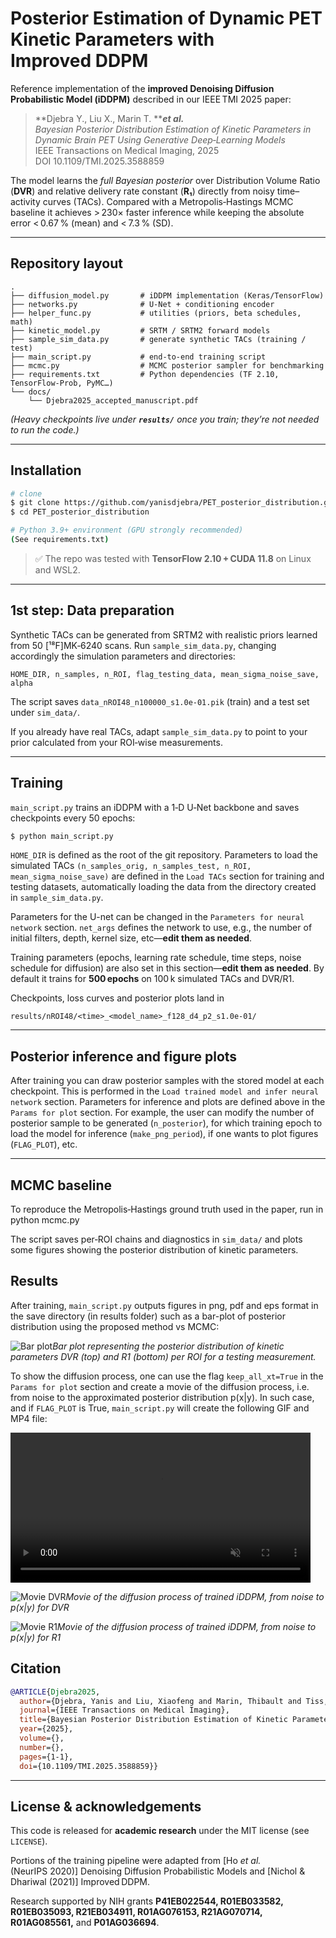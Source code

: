 # Posterior Estimation of Dynamic PET Kinetic Parameters with Improved DDPM



Reference implementation of the **improved Denoising Diffusion Probabilistic Model (iDDPM)** described in our IEEE TMI 2025 paper:

> **Djebra Y., Liu X., Marin T. *****et al.***  \
> *Bayesian Posterior Distribution Estimation of Kinetic Parameters in Dynamic Brain PET Using Generative Deep‑Learning Models*  \
> IEEE Transactions on Medical Imaging, 2025  \
> DOI 10.1109/TMI.2025.3588859

The model learns the *full Bayesian posterior* over Distribution Volume Ratio (**DVR**) and relative delivery rate constant (**R₁**) directly from noisy time–activity curves (TACs). Compared with a Metropolis‑Hastings MCMC baseline it achieves > 230× faster inference while keeping the absolute error < 0.67 % (mean) and < 7.3 % (SD).

---

## Repository layout

```
.
├── diffusion_model.py       # iDDPM implementation (Keras/TensorFlow)
├── networks.py              # U‑Net + conditioning encoder
├── helper_func.py           # utilities (priors, beta schedules, math)
├── kinetic_model.py         # SRTM / SRTM2 forward models
├── sample_sim_data.py       # generate synthetic TACs (training / test)
├── main_script.py           # end‑to‑end training script
├── mcmc.py                  # MCMC posterior sampler for benchmarking
├── requirements.txt         # Python dependencies (TF 2.10, TensorFlow‑Prob, PyMC…)
└── docs/
    └── Djebra2025_accepted_manuscript.pdf
```

*(Heavy checkpoints live under **`results/`** once you train; they’re not needed to run the code.)*

---

## Installation

```bash
# clone
$ git clone https://github.com/yanisdjebra/PET_posterior_distribution.git
$ cd PET_posterior_distribution

# Python 3.9+ environment (GPU strongly recommended)
(See requirements.txt)
```

> ✅ The repo was tested with **TensorFlow 2.10 + CUDA 11.8** on Linux and WSL2.

---

## 1st step: Data preparation

Synthetic TACs can be generated from SRTM2 with realistic priors learned from 50 [¹⁸F]MK‑6240 scans.
Run `sample_sim_data.py`, changing accordingly the simulation parameters and directories:
```
HOME_DIR, n_samples, n_ROI, flag_testing_data, mean_sigma_noise_save, alpha
```

The script saves `data_nROI48_n100000_s1.0e-01.pik` (train) and a test set under `sim_data/`.

If you already have real TACs, adapt `sample_sim_data.py` to point to your prior calculated from your ROI‑wise measurements.

---

## Training

`main_script.py` trains an iDDPM with a 1‑D U‑Net backbone and saves checkpoints every 50 epochs:

```bash
$ python main_script.py
```
`HOME_DIR` is defined as the root of the git repository. Parameters to load the simulated TACs `(n_samples_orig, n_samples_test, n_ROI, mean_sigma_noise_save)` are defined in the `Load TACs` section for training and testing datasets, automatically loading the data from the directory created in `sample_sim_data.py`.

Parameters for the U-net can be changed in the `Parameters for neural network` section. `net_args` defines the network to use, e.g., the number of initial filters, depth, kernel size, etc—**edit them as needed**.

Training parameters (epochs, learning rate schedule, time steps, noise schedule for diffusion) are also set in this section—**edit them as needed**. By default it trains for **500 epochs** on 100 k simulated TACs and DVR/R1.

Checkpoints, loss curves and posterior plots land in

```
results/nROI48/<time>_<model_name>_f128_d4_p2_s1.0e-01/
```

---

## Posterior inference and figure plots

After training you can draw posterior samples with the stored model at each checkpoint. This is performed in the `Load trained model and infer neural network` section. Parameters for inference and plots are defined above in the `Params for plot` section. For example, the user can modify the number of posterior sample to be generated (`n_posterior`), for which training epoch to load the model for inference (`make_png_period`), if one wants to plot figures (`FLAG_PLOT`), etc.

---

## MCMC baseline

To reproduce the Metropolis‑Hastings ground truth used in the paper, run in python mcmc.py

The script saves per‑ROI chains and diagnostics in `sim_data/` and plots some figures showing the posterior distribution of kinetic parameters.


## Results

After training, `main_script.py` outputs figures in png, pdf and eps format in the save directory (in results folder) such as a bar-plot of posterior distribution using the proposed method vs MCMC:

![Bar plot](./results/nROI48/25-07-10_16-13-15_train/25-07-14_16-35_improved_ddpm_f128_d4_p2_s1.0e-01/cp_450/_s1.0e-01/barplot_epoch450_km_obs-0.842-0.833-0.013.png)*Bar plot representing the posterior distribution of kinetic parameters DVR (top) and R1 (bottom) per ROI for a testing measurement.*


To show the diffusion process, one can use the flag `keep_all_xt=True` in the `Params for plot` section and create a movie of the diffusion process, i.e. from noise to the approximated posterior distribution p(x|y). In such case, and if `FLAG_PLOT` is True, ``main_script.py`` will create the following GIF and MP4 file:

<video src="./results/nROI48/25-07-10_16-13-15_train/25-07-14_16-35_improved_ddpm_f128_d4_p2_s1.0e-01/cp_450/_s1.0e-01/dist_DVR_epoch450_km_obs-0.842-0.833-0.013.mp4" width="480" controls loop muted>
  Movie of the diffusion process of trained iDDPM, from noise to p(x|y) for DVR.
</video>

![Movie DVR](./results/nROI48/25-07-10_16-13-15_train/25-07-14_16-35_improved_ddpm_f128_d4_p2_s1.0e-01/cp_450/_s1.0e-01/dist_DVR_epoch450_km_obs-0.842-0.833-0.013.gif)*Movie of the diffusion process of trained iDDPM, from noise to p(x|y) for DVR*

![Movie R1](./results/nROI48/25-07-10_16-13-15_train/25-07-14_16-35_improved_ddpm_f128_d4_p2_s1.0e-01/cp_450/_s1.0e-01/dist_R1_epoch450_km_obs-0.842-0.833-0.013.gif)*Movie of the diffusion process of trained iDDPM, from noise to p(x|y) for R1*

## Citation

```bibtex
@ARTICLE{Djebra2025,
  author={Djebra, Yanis and Liu, Xiaofeng and Marin, Thibault and Tiss, Amal and Dhaynaut, Maeva and Guehl, Nicolas and Johnson, Keith and Fakhri, Georges El and Ma, Chao and Ouyang, Jinsong},
  journal={IEEE Transactions on Medical Imaging}, 
  title={Bayesian Posterior Distribution Estimation of Kinetic Parameters in Dynamic Brain PET Using Generative Deep Learning Models}, 
  year={2025},
  volume={},
  number={},
  pages={1-1},
  doi={10.1109/TMI.2025.3588859}}
```

---

## License & acknowledgements

This code is released for **academic research** under the MIT license (see `LICENSE`).

Portions of the training pipeline were adapted from [Ho *et al.* (NeurIPS 2020)] Denoising Diffusion Probabilistic Models and [Nichol & Dhariwal (2021)] Improved DDPM.

Research supported by NIH grants **P41EB022544, R01EB033582, R01EB035093, R21EB034911, R01AG076153, R21AG070714, R01AG085561,** and **P01AG036694**.

